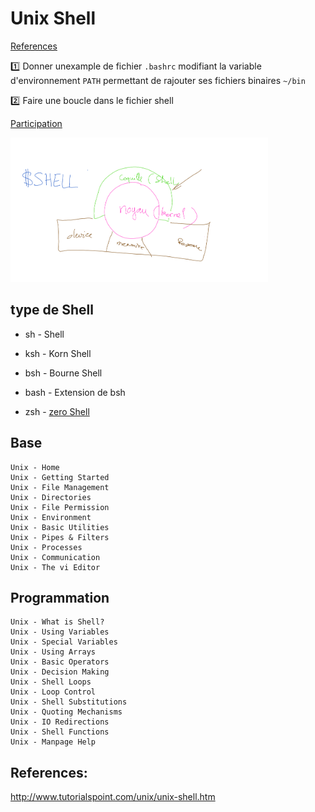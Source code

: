 # Unix Shell

 [References](References.md)

:one: Donner unexample de fichier `.bashrc` modifiant la variable d'environnement `PATH` permettant de rajouter ses fichiers binaires `~/bin`

:two: Faire une boucle dans le fichier shell

[Participation](.scripts/Participation.md)

<img src="images/Whiteboard[1]-01.png" width="412" height="231" > </img>

## type de Shell

* sh - Shell

* ksh - Korn Shell

* bsh - Bourne Shell

* bash - Extension de bsh

* zsh - [zero Shell](https://ohmyz.sh/) 

## Base

```
Unix - Home
Unix - Getting Started
Unix - File Management
Unix - Directories
Unix - File Permission
Unix - Environment
Unix - Basic Utilities
Unix - Pipes & Filters
Unix - Processes
Unix - Communication
Unix - The vi Editor 
```

## Programmation

```
Unix - What is Shell?
Unix - Using Variables
Unix - Special Variables
Unix - Using Arrays
Unix - Basic Operators
Unix - Decision Making
Unix - Shell Loops
Unix - Loop Control
Unix - Shell Substitutions
Unix - Quoting Mechanisms
Unix - IO Redirections
Unix - Shell Functions
Unix - Manpage Help
```

## References:
http://www.tutorialspoint.com/unix/unix-shell.htm
